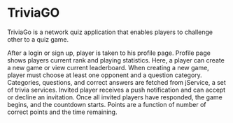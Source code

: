 # TriviaGO

TriviaGo is a network quiz application that enables players to challenge other to a quiz game.

After a login or sign up, player is taken to his profile page. Profile page shows players current rank and playing statistics. Here, a player can create a new game or view current leaderboard. When creating a new game, player must choose at least one opponent and a question category. 
Categories, questions, and correct answers are fetched from jService, a set of trivia services. Invited player receives a push notification and can accept or decline an invitation. Once all invited players have responded, the game begins, and the countdown starts. Points are a function of number of correct points and the time remaining.
                                    
